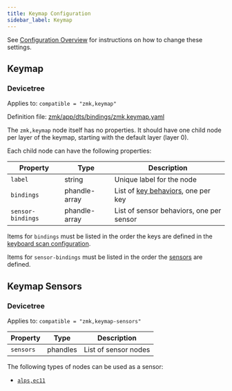 ```yaml
---
title: Keymap Configuration
sidebar_label: Keymap
---
```


See [Configuration Overview](index.md) for instructions on how to change these settings.

## Keymap

### Devicetree

Applies to: `compatible = "zmk,keymap"`

Definition file: [zmk/app/dts/bindings/zmk,keymap.yaml](https://github.com/zmkfirmware/zmk/blob/main/app/dts/bindings/zmk%2Ckeymap.yaml)

The `zmk,keymap` node itself has no properties. It should have one child node per layer of the keymap, starting with the default layer (layer 0).

Each child node can have the following properties:

| Property          | Type          | Description                                                            |
| ----------------- | ------------- | ---------------------------------------------------------------------- |
| `label`           | string        | Unique label for the node                                              |
| `bindings`        | phandle-array | List of [key behaviors](../features/keymaps.md#behaviors), one per key |
| `sensor-bindings` | phandle-array | List of sensor behaviors, one per sensor                               |

Items for `bindings` must be listed in the order the keys are defined in the [keyboard scan configuration](kscan.md).

Items for `sensor-bindings` must be listed in the order the [sensors](#keymap-sensors) are defined.

## Keymap Sensors

### Devicetree

Applies to: `compatible = "zmk,keymap-sensors"`

| Property  | Type     | Description          |
| --------- | -------- | -------------------- |
| `sensors` | phandles | List of sensor nodes |

The following types of nodes can be used as a sensor:

- [`alps,ec11`](encoders.md#ec11-encoders)
